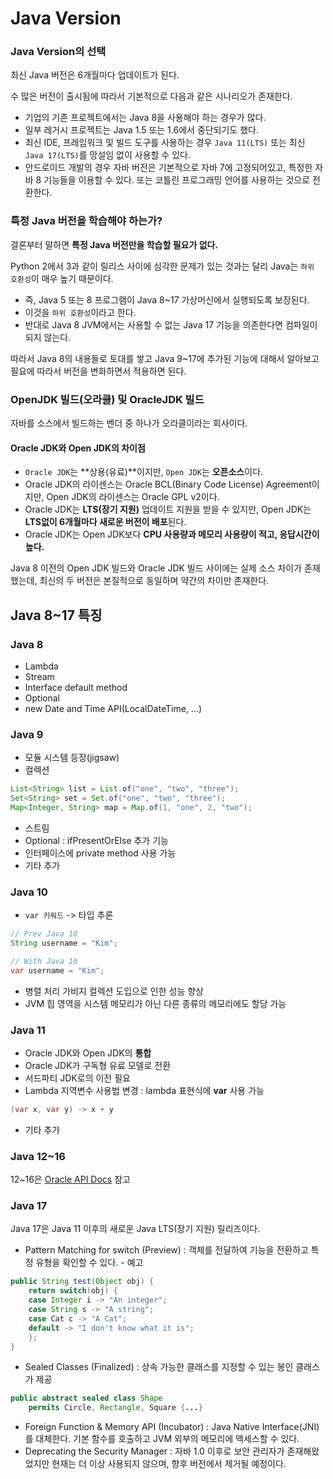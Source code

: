 # Java Version

### Java Version의 선택

최신 Java 버전은 6개월마다 업데이트가 된다.

수 많은 버전이 출시됨에 따라서 기본적으로 다음과 같은 시나리오가 존재한다.

- 기업의 기존 프로젝트에서는 Java 8을 사용해야 하는 경우가 많다.
- 일부 레거시 프로젝트는 Java 1.5 또는 1.6에서 중단되기도 했다.
- 최신 IDE, 프레임워크 및 빌드 도구를 사용하는 경우 `Java 11(LTS)` 또는 최신 `Java 17(LTS)`를 망설임 없이 사용할 수 있다.
- 안드로이드 개발의 경우 자바 버전은 기본적으로 자바 7에 고정되어있고, 특정한 자바 8 기능들을 이용할 수 있다. 또는 코틀린 프로그래밍 언어를 사용하는 것으로 전환한다.

### 특정 Java 버전을 학습해야 하는가?

결론부터 말하면 **특정 Java 버전만을 학습할 필요가 없다.**

Python 2에서 3과 같이 릴리스 사이에 심각한 문제가 있는 것과는 달리 Java는 `하위 호환성`이 매우 높기 때문이다.

- 즉, Java 5 또는 8 프로그램이 Java 8~17 가상머신에서 실행되도록 보장된다.
- 이것을 `하위 호환성`이라고 한다.
- 반대로 Java 8 JVM에서는 사용할 수 없는 Java 17 기능을 의존한다면 컴파일이 되지 않는다.

따라서 Java 8의 내용들로 토대를 쌓고 Java 9~17에 추가된 기능에 대해서 알아보고 필요에 따라서 버전을 변화하면서 적용하면 된다.

### OpenJDK 빌드(오라클) 및 OracleJDK 빌드

자바를 소스에서 빌드하는 벤더 중 하나가 오라클이라는 회사이다.

#### Oracle JDK와 Open JDK의 차이점

- `Oracle JDK`는 **상용(유료)**이지만, `Open JDK`는 **오픈소스**이다.
- Oracle JDK의 라이센스는 Oracle BCL(Binary Code License) Agreement이지만, Open JDK의 라이센스는 Oracle GPL v2이다.
- Oracle JDK는 **LTS(장기 지원)** 업데이트 지원을 받을 수 있지만, Open JDK는 **LTS없이 6개월마다 새로운 버전이 배포**된다.
- Oracle JDK는 Open JDK보다 **CPU 사용량과 메모리 사용량이 적고, 응답시간이 높다.**

Java 8 이전의 Open JDK 빌드와 Oracle JDK 빌드 사이에는 실제 소스 차이가 존재했는데, 최신의 두 버전은 본질적으로 동일하며 약간의 차이만 존재한다.

## Java 8~17 특징

### Java 8

- Lambda
- Stream
- Interface default method
- Optional
- new Date and Time API(LocalDateTime, ...)

### Java 9

- 모듈 시스템 등장(jigsaw)
- 컬렉션

```java
List<String> list = List.of("one", "two", "three");
Set<String> set = Set.of("one", "two", "three");
Map<Integer, String> map = Map.of(1, "one", 2, "two");
```

- 스트림
- Optional : ifPresentOrElse 추가 기능
- 인터페이스에 private method 사용 가능
- 기타 추가

### Java 10

- `var 키워드` -> 타입 추론

```java
// Prev Java 10
String username = "Kim";

// With Java 10
var username = "Kim";
```

- 병렬 처리 가비지 컬렉션 도입으로 인한 성능 향상
- JVM 힙 영역을 시스템 메모리가 아닌 다른 종류의 메모리에도 할당 가능

### Java 11

- Oracle JDK와 Open JDK의 **통합**
- Oracle JDK가 구독형 유료 모델로 전환
- 서드파티 JDK로의 이전 필요
- Lambda 지역변수 사용법 변경 : lambda 표현식에 **var** 사용 가능

```java
(var x, var y) -> x + y
```

- 기타 추가

### Java 12~16

12~16은 [Oracle API Docs](https://docs.oracle.com/en/java/) 참고

### Java 17

Java 17은 Java 11 이후의 새로운 Java LTS(장기 지원) 릴리즈이다.

- Pattern Matching for switch (Preview) : 객체를 전달하여 기능을 전환하고 특정 유형을 확인할 수 있다. - 예고

```java
public String test(Object obj) {
    return switch(obj) {
    case Integer i -> "An integer";
    case String s -> "A string";
    case Cat c -> "A Cat";
    default -> "I don't know what it is";
    };
}
```

- Sealed Classes (Finalized) : 상속 가능한 클래스를 지정할 수 있는 봉인 클래스가 제공

```java
public abstract sealed class Shape
    permits Circle, Rectangle, Square {...}
```

- Foreign Function & Memory API (Incubator) : Java Native Interface(JNI)를 대체한다. 기본 함수를 호출하고 JVM 외부의 메모리에 액세스할 수 있다.
- Deprecating the Security Manager : 자바 1.0 이후로 보안 관리자가 존재해왔었지만 현재는 더 이상 사용되지 않으며, 향후 버전에서 제거될 예정이다.

